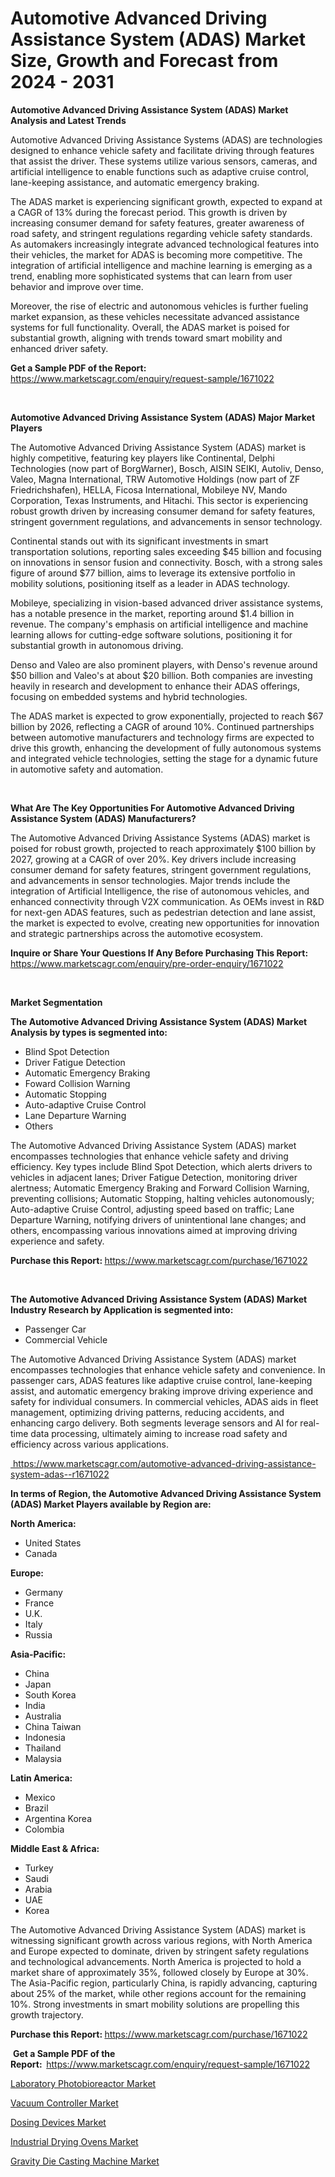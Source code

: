 <p><h1>Automotive Advanced Driving Assistance System (ADAS) Market Size, Growth and Forecast from 2024 - 2031</h1></p><p><strong>Automotive Advanced Driving Assistance System (ADAS) Market Analysis and Latest Trends</strong></p>
<p><p>Automotive Advanced Driving Assistance Systems (ADAS) are technologies designed to enhance vehicle safety and facilitate driving through features that assist the driver. These systems utilize various sensors, cameras, and artificial intelligence to enable functions such as adaptive cruise control, lane-keeping assistance, and automatic emergency braking. </p><p>The ADAS market is experiencing significant growth, expected to expand at a CAGR of 13% during the forecast period. This growth is driven by increasing consumer demand for safety features, greater awareness of road safety, and stringent regulations regarding vehicle safety standards. As automakers increasingly integrate advanced technological features into their vehicles, the market for ADAS is becoming more competitive. The integration of artificial intelligence and machine learning is emerging as a trend, enabling more sophisticated systems that can learn from user behavior and improve over time. </p><p>Moreover, the rise of electric and autonomous vehicles is further fueling market expansion, as these vehicles necessitate advanced assistance systems for full functionality. Overall, the ADAS market is poised for substantial growth, aligning with trends toward smart mobility and enhanced driver safety.</p></p>
<p><strong>Get a Sample PDF of the Report:&nbsp;</strong> <a href="https://www.marketscagr.com/enquiry/request-sample/1671022?utm_campaign=1952&utm_medium=2&utm_source=Github&utm_content=ia&utm_term=20122024&utm_id=automotive-advanced-driving-assistance-system-adas">https://www.marketscagr.com/enquiry/request-sample/1671022</a></p>
<p>&nbsp;</p>
<p><strong>Automotive Advanced Driving Assistance System (ADAS) Major Market Players</strong></p>
<p><p>The Automotive Advanced Driving Assistance System (ADAS) market is highly competitive, featuring key players like Continental, Delphi Technologies (now part of BorgWarner), Bosch, AISIN SEIKI, Autoliv, Denso, Valeo, Magna International, TRW Automotive Holdings (now part of ZF Friedrichshafen), HELLA, Ficosa International, Mobileye NV, Mando Corporation, Texas Instruments, and Hitachi. This sector is experiencing robust growth driven by increasing consumer demand for safety features, stringent government regulations, and advancements in sensor technology.</p><p>Continental stands out with its significant investments in smart transportation solutions, reporting sales exceeding $45 billion and focusing on innovations in sensor fusion and connectivity. Bosch, with a strong sales figure of around $77 billion, aims to leverage its extensive portfolio in mobility solutions, positioning itself as a leader in ADAS technology.</p><p>Mobileye, specializing in vision-based advanced driver assistance systems, has a notable presence in the market, reporting around $1.4 billion in revenue. The company's emphasis on artificial intelligence and machine learning allows for cutting-edge software solutions, positioning it for substantial growth in autonomous driving.</p><p>Denso and Valeo are also prominent players, with Denso's revenue around $50 billion and Valeo's at about $20 billion. Both companies are investing heavily in research and development to enhance their ADAS offerings, focusing on embedded systems and hybrid technologies.</p><p>The ADAS market is expected to grow exponentially, projected to reach $67 billion by 2026, reflecting a CAGR of around 10%. Continued partnerships between automotive manufacturers and technology firms are expected to drive this growth, enhancing the development of fully autonomous systems and integrated vehicle technologies, setting the stage for a dynamic future in automotive safety and automation.</p></p>
<p>&nbsp;</p>
<p><strong>What Are The Key Opportunities For Automotive Advanced Driving Assistance System (ADAS) Manufacturers?</strong></p>
<p><p>The Automotive Advanced Driving Assistance Systems (ADAS) market is poised for robust growth, projected to reach approximately $100 billion by 2027, growing at a CAGR of over 20%. Key drivers include increasing consumer demand for safety features, stringent government regulations, and advancements in sensor technologies. Major trends include the integration of Artificial Intelligence, the rise of autonomous vehicles, and enhanced connectivity through V2X communication. As OEMs invest in R&D for next-gen ADAS features, such as pedestrian detection and lane assist, the market is expected to evolve, creating new opportunities for innovation and strategic partnerships across the automotive ecosystem.</p></p>
<p><strong>Inquire or Share Your Questions If Any Before Purchasing This Report:</strong> <a href="https://www.marketscagr.com/enquiry/pre-order-enquiry/1671022?utm_campaign=1952&utm_medium=2&utm_source=Github&utm_content=ia&utm_term=20122024&utm_id=automotive-advanced-driving-assistance-system-adas">https://www.marketscagr.com/enquiry/pre-order-enquiry/1671022</a></p>
<p>&nbsp;</p>
<p><strong>Market Segmentation</strong></p>
<p><strong>The Automotive Advanced Driving Assistance System (ADAS) Market Analysis by types is segmented into:</strong></p>
<p><ul><li>Blind Spot Detection</li><li>Driver Fatigue Detection</li><li>Automatic Emergency Braking</li><li>Foward Collision Warning</li><li>Automatic Stopping</li><li>Auto-adaptive Cruise Control</li><li>Lane Departure Warning</li><li>Others</li></ul></p>
<p><p>The Automotive Advanced Driving Assistance System (ADAS) market encompasses technologies that enhance vehicle safety and driving efficiency. Key types include Blind Spot Detection, which alerts drivers to vehicles in adjacent lanes; Driver Fatigue Detection, monitoring driver alertness; Automatic Emergency Braking and Forward Collision Warning, preventing collisions; Automatic Stopping, halting vehicles autonomously; Auto-adaptive Cruise Control, adjusting speed based on traffic; Lane Departure Warning, notifying drivers of unintentional lane changes; and others, encompassing various innovations aimed at improving driving experience and safety.</p></p>
<p><strong>Purchase this Report:&nbsp;</strong><a href="https://www.marketscagr.com/purchase/1671022?utm_campaign=1952&utm_medium=2&utm_source=Github&utm_content=ia&utm_term=20122024&utm_id=automotive-advanced-driving-assistance-system-adas">https://www.marketscagr.com/purchase/1671022</a></p>
<p>&nbsp;</p>
<p><strong>The Automotive Advanced Driving Assistance System (ADAS) Market Industry Research by Application is segmented into:</strong></p>
<p><ul><li>Passenger Car</li><li>Commercial Vehicle</li></ul></p>
<p><p>The Automotive Advanced Driving Assistance System (ADAS) market encompasses technologies that enhance vehicle safety and convenience. In passenger cars, ADAS features like adaptive cruise control, lane-keeping assist, and automatic emergency braking improve driving experience and safety for individual consumers. In commercial vehicles, ADAS aids in fleet management, optimizing driving patterns, reducing accidents, and enhancing cargo delivery. Both segments leverage sensors and AI for real-time data processing, ultimately aiming to increase road safety and efficiency across various applications.</p></p>
<p><a href="https://www.marketscagr.com/automotive-advanced-driving-assistance-system-adas--r1671022?utm_campaign=1952&utm_medium=2&utm_source=Github&utm_content=ia&utm_term=20122024&utm_id=automotive-advanced-driving-assistance-system-adas">&nbsp;https://www.marketscagr.com/automotive-advanced-driving-assistance-system-adas--r1671022</a></p>
<p><strong>In terms of Region, the Automotive Advanced Driving Assistance System (ADAS) Market Players available by Region are:</strong></p>
<p>
    <p> <strong> North America: </strong>
        <ul>
            <li>United States</li>
            <li>Canada</li>
        </ul>
        </p> 
    <p> <strong> Europe: </strong>
        <ul>
            <li>Germany</li>
            <li>France</li>
            <li>U.K.</li>
            <li>Italy</li>
            <li>Russia</li>
        </ul>
        </p> 
    <p> <strong> Asia-Pacific: </strong>
        <ul>
            <li>China</li>
            <li>Japan</li>
            <li>South Korea</li>
            <li>India</li>
            <li>Australia</li>
            <li>China Taiwan</li>
            <li>Indonesia</li>
            <li>Thailand</li>
            <li>Malaysia</li>
        </ul>
        </p> 
    <p> <strong> Latin America: </strong>
        <ul>
            <li>Mexico</li>
            <li>Brazil</li>
            <li>Argentina Korea</li>
            <li>Colombia</li>
        </ul>
        </p> 
    <p> <strong> Middle East & Africa: </strong>
        <ul>
            <li>Turkey</li>
            <li>Saudi</li>
            <li>Arabia</li>
            <li>UAE</li>
            <li>Korea</li>
        </ul>
    </p>
    </p>
<p><p>The Automotive Advanced Driving Assistance System (ADAS) market is witnessing significant growth across various regions, with North America and Europe expected to dominate, driven by stringent safety regulations and technological advancements. North America is projected to hold a market share of approximately 35%, followed closely by Europe at 30%. The Asia-Pacific region, particularly China, is rapidly advancing, capturing about 25% of the market, while other regions account for the remaining 10%. Strong investments in smart mobility solutions are propelling this growth trajectory.</p></p>
<p><strong>Purchase this Report: </strong><a href="https://www.marketscagr.com/purchase/1671022?utm_campaign=1952&utm_medium=2&utm_source=Github&utm_content=ia&utm_term=20122024&utm_id=automotive-advanced-driving-assistance-system-adas">https://www.marketscagr.com/purchase/1671022</a></p>
<p>&nbsp;<strong>Get a Sample PDF of the Report:&nbsp;&nbsp;</strong><a href="https://www.marketscagr.com/enquiry/request-sample/1671022?utm_campaign=1952&utm_medium=2&utm_source=Github&utm_content=ia&utm_term=20122024&utm_id=automotive-advanced-driving-assistance-system-adas">https://www.marketscagr.com/enquiry/request-sample/1671022</a></p>
<p><strong></strong></p>
<p><p><a href="https://www.linkedin.com/pulse/market-dynamics-laboratory-photobioreactor-59-growth-from-2024-9efhe?utm_campaign=1952&utm_medium=2&utm_source=Github&utm_content=ia&utm_term=20122024&utm_id=automotive-advanced-driving-assistance-system-adas">Laboratory Photobioreactor Market</a></p><p><a href="https://www.linkedin.com/pulse/unlocking-growth-potential-strategic-analysis-vacuum-controller-jipve?utm_campaign=1952&utm_medium=2&utm_source=Github&utm_content=ia&utm_term=20122024&utm_id=automotive-advanced-driving-assistance-system-adas">Vacuum Controller Market</a></p><p><a href="https://www.linkedin.com/pulse/estimating-dosing-devices-market-size-future-growth-potential-13qie?utm_campaign=1952&utm_medium=2&utm_source=Github&utm_content=ia&utm_term=20122024&utm_id=automotive-advanced-driving-assistance-system-adas">Dosing Devices Market</a></p><p><a href="https://www.linkedin.com/pulse/in-depth-analysis-industrial-drying-ovens-market-selling-p9vse?utm_campaign=1952&utm_medium=2&utm_source=Github&utm_content=ia&utm_term=20122024&utm_id=automotive-advanced-driving-assistance-system-adas">Industrial Drying Ovens Market</a></p><p><a href="https://www.linkedin.com/pulse/exploring-growth-opportunities-gravity-die-casting-machine-nw0fe?utm_campaign=1952&utm_medium=2&utm_source=Github&utm_content=ia&utm_term=20122024&utm_id=automotive-advanced-driving-assistance-system-adas">Gravity Die Casting Machine Market</a></p></p>